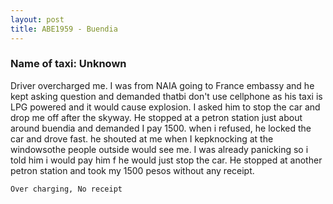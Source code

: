 ```yaml
---
layout: post
title: ABE1959 - Buendia
---
```


### Name of taxi: Unknown

Driver overcharged me. I was from NAIA going to France embassy and he kept asking question and demanded thatbi don't use cellphone as his taxi is LPG powered and it would cause explosion. I asked him to stop the car and drop me off after the skyway. He stopped at a petron station just about around buendia and demanded I pay 1500. when i refused, he locked the car and drove fast. he shouted at me when I kepknocking at the windowsothe people outside would  see me. I was already panicking so i told him i would pay him f he would just stop the car. He stopped at another petron station and took my 1500 pesos without any receipt.

```Over charging, No receipt```

